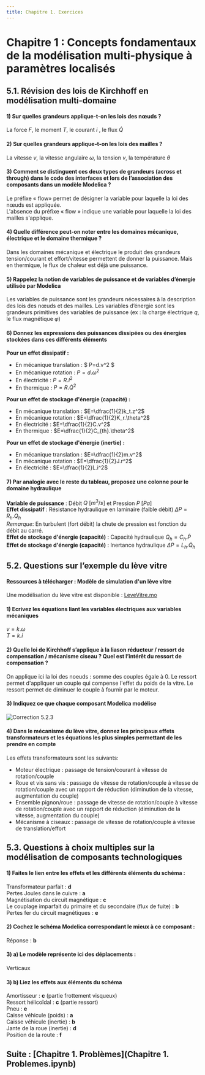 ```yaml
---
title: Chapitre 1. Exercices
---
```

# Chapitre 1 : Concepts fondamentaux de la modélisation multi-physique à paramètres localisés   
  
 
## 5.1. Révision des lois de Kirchhoff en modélisation multi-domaine


#### 1)	Sur quelles grandeurs applique-t-on les lois des nœuds ?
La force $F$, le moment $T$, le courant $i$ , le flux $\dot{Q}$   

#### 2)	Sur quelles grandeurs applique-t-on les lois des mailles ?
La vitesse $v$, la vitesse angulaire $ω$, la tension $v$, la température $θ$

#### 3)	Comment se distinguent ces deux types de grandeurs (across et through) dans le code des interfaces et lors de l’association des composants dans un modèle Modelica ?
Le préfixe « flow» permet de désigner la variable pour laquelle la loi des nœuds est appliquée.    
L'absence du préfixe « flow » indique une variable pour laquelle la loi des mailles s'applique.

#### 4) Quelle différence peut-on noter entre les domaines mécanique, électrique et le domaine thermique ?
Dans les domaines mécanique et électrique le produit des grandeurs tension/courant et effort/vitesse permettent de donner la puissance.
Mais en thermique, le flux de chaleur est déjà une puissance.



#### 5) Rappelez la notion de variables de puissance et de variables d’énergie utilisée par Modelica
Les variables de puissance sont les grandeurs nécessaires à la description des lois des nœuds et des mailles.
Les variables d’énergie sont les grandeurs primitives des variables de puissance (ex : la charge électrique $q$, le flux magnétique $φ$)


#### 6) Donnez les expressions des puissances dissipées ou des énergies stockées dans ces différents éléments
**Pour un effet dissipatif :**
  - En mécanique translation : $ P=d.v^2 $ 
  - En mécanique rotation : $P=d.ω^2$
  - En électricité : $P=R.I^2$ 
  - En thermique : $P=R.\dot{Q}^2$   
  
**Pour un effet de stockage d'énergie (capacité) :**
  - En mécanique translation : $E=\dfrac{1}{2}k_t.z^2$ 
  - En mécanique rotation : $E=\dfrac{1}{2}K_r.\theta^2$ 
  - En électricité : $E=\dfrac{1}{2}C.v^2$ 
  - En thermique : $E=\dfrac{1}{2}C_{th}.\theta^2$  

**Pour un effet de stockage d'énergie (inertie) :**
  - En mécanique translation : $E=\dfrac{1}{2}m.v^2$
  - En mécanique rotation : $E=\dfrac{1}{2}J.r^2$ 
  - En électricité : $E=\dfrac{1}{2}L.i^2$ 

#### 7)	Par analogie avec le reste du tableau, proposez une colonne pour le domaine hydraulique 
**Variable de puissance** : Débit $Q~[m^3/s]$ et Pression $P~[Pa]$   
**Effet dissipatif** : Résistance hydraulique en laminaire (faible débit) $\Delta P=R_h.Q_h$    
        *Remarque*: En turbulent (fort débit) la chute de pression est fonction du débit au carré.    
**Effet de stockage d'énergie (capacité)** : Capacité hydraulique $Q_h=C_h.\dot{P}$   
**Effet de stockage d'énergie (capacité)** : Inertance hydraulique  $\Delta P=L_h.\dot{Q}_h$  


 
## 5.2.	Questions sur l’exemple du lève vitre 


#### Ressources à télécharger : Modèle de simulation d'un lève vitre

Une modélisation du lève vitre est disponible : [LeveVitre.mo](files/LeveVitre.mo)    



#### 1) Ecrivez les équations liant les variables électriques aux variables mécaniques

$v = k.ω$  
$T = k.i$

#### 2)	Quelle loi de Kirchhoff s’applique à la liason réducteur / ressort de compensation / mécanisme ciseau ? Quel est l’intérêt du ressort de compensation ?
On applique ici la loi des noeuds : somme des couples égale à 0. Le ressort permet d'appliquer un couple qui compense l'effet du poids de la vitre. Le ressort permet de diminuer le couple à fournir par le moteur.   


#### 3) Indiquez ce que chaque composant Modelica modélise

![Correction 5.2.3](pictures/chap1_correction_5.2.3.png)

#### 4)	Dans le mécanisme du lève vitre, donnez les principaux effets transformateurs et les équations les plus simples permettant de les prendre en compte
Les effets transformateurs sont les suivants:
- Moteur électrique : passage de tension/courant à vitesse de rotation/couple  
- Roue et vis sans vis : passage de vitesse de rotation/couple à vitesse de rotation/couple avec un rapport de réduction (diminution de la vitesse, augmentation du couple)  
- Ensemble pignon/roue  : passage de vitesse de rotation/couple à vitesse de rotation/couple avec un rapport de réduction (diminution de la vitesse, augmentation du couple)  
- Mécanisme à ciseaux : passage de vitesse de rotation/couple à vitesse de translation/effort  


## 5.3.	Questions à choix multiples sur la modélisation de composants technologiques


#### 1) Faites le lien entre les effets et les différents éléments du schéma :

Transformateur parfait : **d**  
Pertes Joules dans le cuivre : **a**  
Magnétisation du circuit magnétique : **c**  
Le couplage imparfait du primaire et du secondaire (flux de fuite) : **b**  
Pertes fer du circuit magnétiques : **e**  


#### 2) Cochez le schéma Modelica correspondant le mieux à ce composant :

 Réponse : **b**

#### 3) a) Le modèle représente ici des déplacements  :
 Verticaux 

#### 3) b)	Liez les effets aux éléments du schéma 
Amortisseur : **c**  (partie frottement visqueux)  
Ressort hélicoïdal : **c**  (partie ressort)  
Pneu : **e**    
Caisse véhicule (poids) : **a**     
Caisse véhicule (inertie) : **b**     
Jante de la roue (inertie) : **d**    
Position de la route :  **f**   





## Suite : [Chapitre 1. Problèmes](Chapitre 1. Problemes.ipynb)

 
